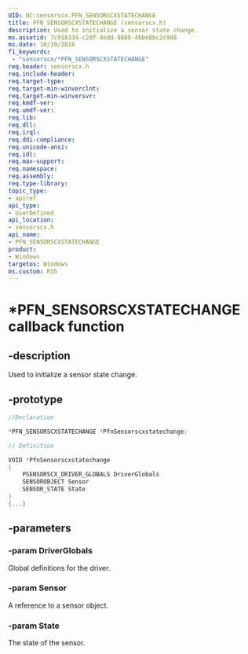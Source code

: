 ```yaml
---
UID: NC:sensorscx.PFN_SENSORSCXSTATECHANGE
title: PFN_SENSORSCXSTATECHANGE (sensorscx.h)
description: Used to initialize a sensor state change.
ms.assetid: 7c918334-c20f-4edd-988b-4bbe8bc2c9d8
ms.date: 10/19/2018
f1_keywords:
 - "sensorscx/*PFN_SENSORSCXSTATECHANGE"
req.header: sensorscx.h
req.include-header:
req.target-type:
req.target-min-winverclnt:
req.target-min-winversvr:
req.kmdf-ver:
req.umdf-ver:
req.lib:
req.dll:
req.irql: 
req.ddi-compliance:
req.unicode-ansi:
req.idl:
req.max-support:
req.namespace:
req.assembly:
req.type-library: 
topic_type: 
- apiref
api_type: 
- UserDefined
api_location: 
- sensorscx.h
api_name: 
- PFN_SENSORSCXSTATECHANGE
product:
- Windows
targetos: Windows
ms.custom: RS5
---
```


# *PFN_SENSORSCXSTATECHANGE callback function

## -description

Used to initialize a sensor state change. 

## -prototype

```cpp
//Declaration

*PFN_SENSORSCXSTATECHANGE *PfnSensorscxstatechange; 

// Definition

VOID *PfnSensorscxstatechange 
(
	PSENSORSCX_DRIVER_GLOBALS DriverGlobals
	SENSOROBJECT Sensor
	SENSOR_STATE State
)
{...}

```

## -parameters

### -param DriverGlobals

Global definitions for the driver.

### -param Sensor

A reference to a sensor object.

### -param State

The state of the sensor.

